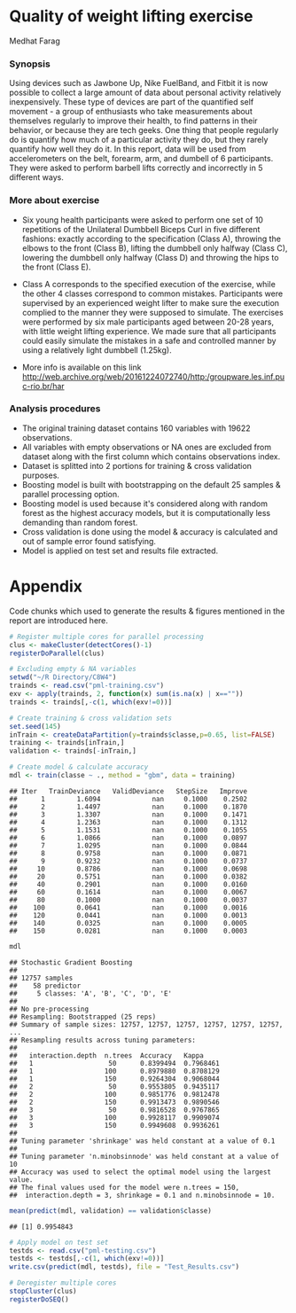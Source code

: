 # Quality of weight lifting exercise
Medhat Farag  

### Synopsis

Using devices such as Jawbone Up, Nike FuelBand, and Fitbit it is now possible to collect a large amount of data about personal activity relatively inexpensively. These type of devices are part of the quantified self movement - a group of enthusiasts who take measurements about themselves regularly to improve their health, to find patterns in their behavior, or because they are tech geeks. One thing that people regularly do is quantify how much of a particular activity they do, but they rarely quantify how well they do it. In this report, data will be used from accelerometers on the belt, forearm, arm, and dumbell of 6 participants. They were asked to perform barbell lifts correctly and incorrectly in 5 different ways.



### More about exercise

- Six young health participants were asked to perform one set of 10 repetitions of the Unilateral Dumbbell Biceps Curl in five different fashions: exactly according to the specification (Class A), throwing the elbows to the front (Class B), lifting the dumbbell only halfway (Class C), lowering the dumbbell only halfway (Class D) and throwing the hips to the front (Class E).

- Class A corresponds to the specified execution of the exercise, while the other 4 classes correspond to common mistakes. Participants were supervised by an experienced weight lifter to make sure the execution complied to the manner they were supposed to simulate. The exercises were performed by six male participants aged between 20-28 years, with little weight lifting experience. We made sure that all participants could easily simulate the mistakes in a safe and controlled manner by using a relatively light dumbbell (1.25kg).

- More info is available on this link http://web.archive.org/web/20161224072740/http:/groupware.les.inf.puc-rio.br/har

### Analysis procedures

- The original training dataset contains 160 variables with 19622 observations.
- All variables with empty observations or NA ones are excluded from dataset along with the first column which contains observations index.
- Dataset is splitted into 2 portions for training & cross validation purposes.
- Boosting model is built with bootstrapping on the default 25 samples & parallel processing option.
- Boosting model is used because it's considered along with random forest as the highest accuracy models, but it is computationally less demanding than random forest.
- Cross validation is done using the model & accuracy is calculated and out of sample error found satisfying.
- Model is applied on test set and results file extracted.

# Appendix

Code chunks which used to generate the results & figures mentioned in the report are introduced here.


```r
# Register multiple cores for parallel processing 
clus <- makeCluster(detectCores()-1)
registerDoParallel(clus)

# Excluding empty & NA variables
setwd("~/R Directory/C8W4")
trainds <- read.csv("pml-training.csv")
exv <- apply(trainds, 2, function(x) sum(is.na(x) | x==""))
trainds <- trainds[,-c(1, which(exv!=0))]

# Create training & cross validation sets
set.seed(145)
inTrain <- createDataPartition(y=trainds$classe,p=0.65, list=FALSE)
training <- trainds[inTrain,]
validation <- trainds[-inTrain,]

# Create model & calculate accuracy
mdl <- train(classe ~ ., method = "gbm", data = training)
```

```
## Iter   TrainDeviance   ValidDeviance   StepSize   Improve
##      1        1.6094             nan     0.1000    0.2502
##      2        1.4497             nan     0.1000    0.1870
##      3        1.3307             nan     0.1000    0.1471
##      4        1.2363             nan     0.1000    0.1312
##      5        1.1531             nan     0.1000    0.1055
##      6        1.0866             nan     0.1000    0.0897
##      7        1.0295             nan     0.1000    0.0844
##      8        0.9758             nan     0.1000    0.0871
##      9        0.9232             nan     0.1000    0.0737
##     10        0.8786             nan     0.1000    0.0698
##     20        0.5751             nan     0.1000    0.0382
##     40        0.2901             nan     0.1000    0.0160
##     60        0.1614             nan     0.1000    0.0067
##     80        0.1000             nan     0.1000    0.0037
##    100        0.0641             nan     0.1000    0.0016
##    120        0.0441             nan     0.1000    0.0013
##    140        0.0325             nan     0.1000    0.0005
##    150        0.0281             nan     0.1000    0.0003
```

```r
mdl
```

```
## Stochastic Gradient Boosting 
## 
## 12757 samples
##    58 predictor
##     5 classes: 'A', 'B', 'C', 'D', 'E' 
## 
## No pre-processing
## Resampling: Bootstrapped (25 reps) 
## Summary of sample sizes: 12757, 12757, 12757, 12757, 12757, 12757, ... 
## Resampling results across tuning parameters:
## 
##   interaction.depth  n.trees  Accuracy   Kappa    
##   1                   50      0.8399494  0.7968461
##   1                  100      0.8979880  0.8708129
##   1                  150      0.9264304  0.9068044
##   2                   50      0.9553805  0.9435117
##   2                  100      0.9851776  0.9812478
##   2                  150      0.9913473  0.9890546
##   3                   50      0.9816528  0.9767865
##   3                  100      0.9928117  0.9909074
##   3                  150      0.9949608  0.9936261
## 
## Tuning parameter 'shrinkage' was held constant at a value of 0.1
## 
## Tuning parameter 'n.minobsinnode' was held constant at a value of 10
## Accuracy was used to select the optimal model using the largest value.
## The final values used for the model were n.trees = 150,
##  interaction.depth = 3, shrinkage = 0.1 and n.minobsinnode = 10.
```

```r
mean(predict(mdl, validation) == validation$classe)
```

```
## [1] 0.9954843
```

```r
# Apply model on test set
testds <- read.csv("pml-testing.csv")
testds <- testds[,-c(1, which(exv!=0))]
write.csv(predict(mdl, testds), file = "Test_Results.csv")

# Deregister multiple cores
stopCluster(clus)
registerDoSEQ()
```

